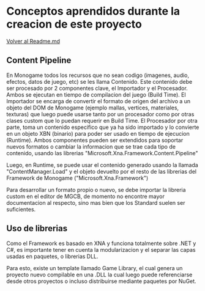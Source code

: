 # Conceptos aprendidos durante la creacion de este proyecto

[Volver al Readme.md](../README.md)

## Content Pipeline

En Monogame todos los recursos que no sean codigo (imagenes, audio, efectos, datos de juego, etc) se les llama Contenido. 
Este contenido debe ser procesado por 2 componentes clave, el Importador y el Procesador. Ambos se ejecutan en tiempo de compilacion del juego (Build Time).
El Importador se encarga de convertir el formato de origen del archivo a un objeto del DOM de Monogame (ejemplo mallas, vertices, materiales, texturas) que luego puede usarse tanto por un procesador como por otras clases custom que lo puedan requerir en Build Time.
El Procesador por otra parte, toma un contenido especifico que ya ha sido importado y lo convierte en un objeto XBN (binario) para poder ser usado en tiempo de ejecucion (Runtime).
Ambos componentes pueden ser extendidos para soportar nuevos formatos o cambiar la informacion que se trae cada tipo de contenido, usando las librerias "Microsoft.Xna.Framework.Content.Pipeline"

Luego, en Runtime, se puede usar el contenido generado usando la llamada "ContentManager.Load" y el objeto devuelto por el resto de las librerias del Framework de Monogame ("Microsoft.Xna.Framework")

Para desarrollar un formato propio o nuevo, se debe importar la libreria custom en el editor de MGCB, de momento no encontre mayor documentacion al respecto, sino mas bien que los Standard suelen ser suficientes.

## Uso de librerias

Como el Framework es basado en XNA y funciona totalmente sobre .NET y C#, es importante tener en cuenta la modularizacion y el separar las capas usadas en paquetes, o librerias DLL.

Para esto, existe un template llamado Game Library, el cual genera un proyecto nuevo compilable en una .DLL la cual luego puede referenciarse desde otros proyectos o incluso distribuirse mediante paquetes por NuGet.